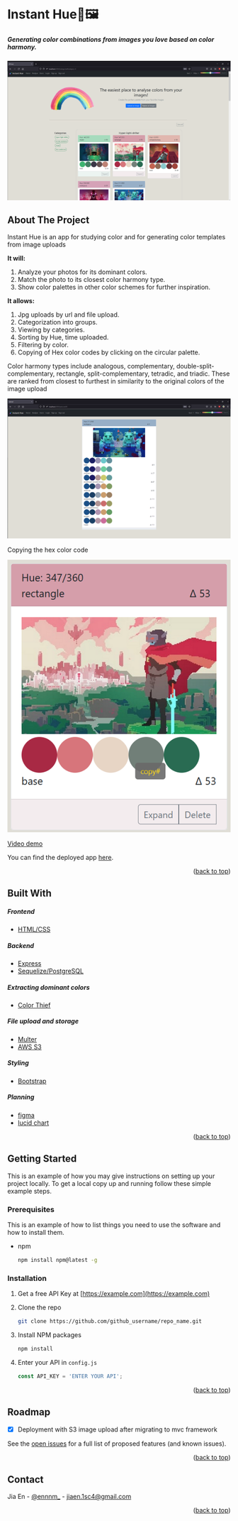 <div id="top"></div>

# Instant Hue🌈🖼

##### Generating color combinations from images you love based on color harmony.

![front page screenshot](/images/category-ss.png)

<!-- ABOUT THE PROJECT -->

## About The Project

Instant Hue is an app for studying color and for generating color templates from image uploads

**It will:**

1. Analyze your photos for its dominant colors.
2. Match the photo to its closest color harmony type.
3. Show color palettes in other color schemes for further inspiration.

**It allows:**

1. Jpg uploads by url and file upload.
2. Categorization into groups.
3. Viewing by categories.
4. Sorting by Hue, time uploaded.
5. Filtering by color.
6. Copying of Hex color codes by clicking on the circular palette.



Color harmony types include analogous, complementary, double-split-complementary, rectangle, split-complementary, tetradic, and triadic. These are ranked from closest to furthest in similarity to the original colors of the image upload

![analysed image and their harmonies](/images/analysed-ss.png)

Copying the hex color code

![copying hexcode from color palette](/images/copy-ss.png)



[ Video demo](https://youtu.be/NIasKvvgMTE)

You can find the deployed app [here](https://powerful-dawn-80481.herokuapp.com/).

<p align="right">(<a href="#top">back to top</a>)</p>

## Built With

##### Frontend

- [HTML/CSS](https://www.w3schools.com/html/html_css.asp)

##### Backend

- [Express](https://expressjs.com/)
- [Sequelize/PostgreSQL](https://sequelize.org/v7/)

##### Extracting dominant colors

- [Color Thief](https://lokeshdhakar.com/projects/color-thief/)

##### File upload and storage

- [Multer](https://www.npmjs.com/package/multer)
- [AWS S3](https://aws.amazon.com/s3/)

##### Styling

- [Bootstrap](https://getbootstrap.com/)

##### Planning

- [figma](https://www.figma.com/file/MkB8GNlBjfvETmLMelSQvh/instant_color_wireframes?node-id=0%3A1)
- [lucid chart](https://github.com/Ennnm/instant-hue/tree/main/planning/Instant-color-evaluator-ERD.pdf)

<p align="right">(<a href="#top">back to top</a>)</p>

<!-- GETTING STARTED -->

## Getting Started

This is an example of how you may give instructions on setting up your project locally.
To get a local copy up and running follow these simple example steps.

### Prerequisites

This is an example of how to list things you need to use the software and how to install them.

* npm

  ```sh
  npm install npm@latest -g
  ```

### Installation

1. Get a free API Key at [https://example.com](https://example.com)

2. Clone the repo

   ```sh
   git clone https://github.com/github_username/repo_name.git
   ```

3. Install NPM packages

   ```sh
   npm install
   ```

4. Enter your API in `config.js`

   ```js
   const API_KEY = 'ENTER YOUR API';
   ```

<p align="right">(<a href="#top">back to top</a>)</p>



<!-- ROADMAP -->

## Roadmap

- [x] Deployment with S3 image upload after migrating to mvc framework

See the [open issues](https://github.com/ennnm/succinct_cut/issues) for a full list of proposed features (and known issues).

<p align="right">(<a href="#top">back to top</a>)</p>

<!-- CONTACT -->

## Contact

Jia En - [@ennnm\_](https://twitter.com/ennnm_) - jiaen.1sc4@gmail.com

<p align="right">(<a href="#top">back to top</a>)</p>

